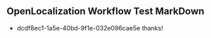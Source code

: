 ## OpenLocalization Workflow Test MarkDown
* dcdf8ec1-1a5e-40bd-9f1e-032e096cae5e thanks!

<!--HONumber=Jul16_HO2-->


